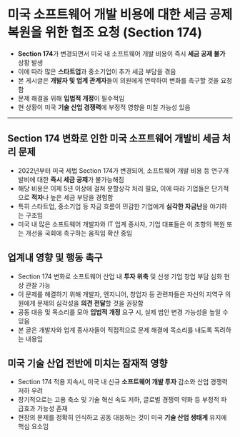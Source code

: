 # 미국 소프트웨어 개발 비용에 대한 세금 공제 복원을 위한 협조 요청 (Section 174)


* **Section 174**가 변경되면서 미국 내 소프트웨어 개발 비용이 즉시 **세금 공제 불가** 상황 발생
* 이에 따라 많은 **스타트업**과 중소기업이 추가 세금 부담을 겪음
* 본 게시글은 **개발자 및 업계 관계자**들이 의원에게 연락하여 변화를 촉구할 것을 요청함
* 문제 해결을 위해 **입법적 개정**이 필수적임
* 현 상황이 미국 **기술 산업 경쟁력**에 부정적 영향을 미칠 가능성 있음

---

Section 174 변화로 인한 미국 소프트웨어 개발비 세금 처리 문제
----------------------------------------

* 2022년부터 미국 세법 Section 174가 변경되어, 소프트웨어 개발 비용 등 연구개발비에 대한 **즉시 세금 공제**가 불가능해짐
* 해당 비용은 이제 5년 이상에 걸쳐 분할상각 처리 필요, 이에 따라 기업들은 단기적으로 **적자**나 높은 세금 부담을 경험함
* 특히 스타트업, 중소기업 등 자금 흐름이 민감한 기업에게 **심각한 자금난**을 야기하는 구조임
* 미국 내 많은 소프트웨어 개발자와 IT 업계 종사자, 기업 대표들은 이 조항의 복원 또는 개선을 국회에 촉구하는 움직임 확산 중임

업계내 영향 및 행동 촉구
--------------

* Section 174 변화로 소프트웨어 산업 내 **투자 위축** 및 신생 기업 창업 부담 심화 현상 관찰 가능
* 이 문제를 해결하기 위해 개발자, 엔지니어, 창업자 등 관련자들은 자신의 지역구 의원에게 문제의 심각성을 **의견 전달**할 것을 권장함
* 공동 대응 및 목소리를 모아 **입법적 개정** 요구 시, 실제 법안 변경 가능성을 높일 수 있음
* 본 글은 개발자와 업계 종사자들이 직접적으로 문제 해결에 목소리를 내도록 독려하는 내용임

미국 기술 산업 전반에 미치는 잠재적 영향
-----------------------

* Section 174 적용 지속시, 미국 내 신규 **소프트웨어 개발 투자** 감소와 산업 경쟁력 저하 우려
* 장기적으로는 고용 축소 및 기술 혁신 속도 저하, 글로벌 경쟁력 약화 등 부정적 파급효과 가능성 존재
* 현장의 문제를 정확히 인식하고 공동 대응하는 것이 미국 **기술 산업 생태계** 유지에 핵심 요소임
